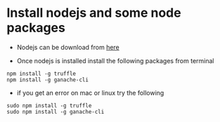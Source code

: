 # Install nodejs and some node packages

* Nodejs can be download from [here](https://nodejs.org/en/download/current/)

* Once nodejs is installed install the following packages from terminal
```
npm install -g truffle
npm install -g ganache-cli
```
* if you get an error on mac or linux try the following
```
sudo npm install -g truffle
sudo npm install -g ganache-cli
```
